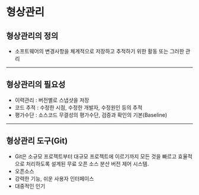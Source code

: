 # 형상관리

## 형상관리의 정의
- 소프트웨어의 변경사항을 체계적으로 저장하고 추적하기 위한 활동 또는 그러한 관리

***

## 형상관리의 필요성
- 이력관리 : 버전별로 스냅샷을 저장
- 코드 추적 : 수정한 시점, 수정한 개발자, 수정원인 등의 추적
- 평가수단 : 소스코드 무결성의 평가수단, 검증과 확인의 기본(Baseline)

***

## 형상관리 도구(Git)
- Git은 소규모 프로젝트부터 대규모 프로젝트에 이르기까지 모든 것을 빠르고 효율적으로 처리하도록 설계된 무료 오픈 소스 분산 버전 제어 시스템.
- 오픈소스
- 강력한 기능, 쉬운 사용자 인터페이스
- 대중적인 인기